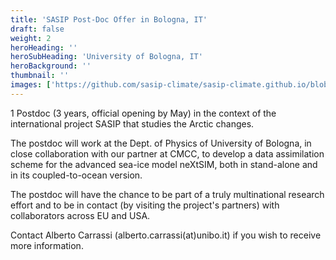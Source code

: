 ```yaml
---
title: 'SASIP Post-Doc Offer in Bologna, IT'
draft: false
weight: 2
heroHeading: ''
heroSubHeading: 'University of Bologna, IT'
heroBackground: ''
thumbnail: ''
images: ['https://github.com/sasip-climate/sasip-climate.github.io/blob/master/static/images/ice.jpg']
---
```


1 Postdoc (3 years, official opening by May) in the context of the international project SASIP that studies the Arctic changes. 

The postdoc will work at the Dept. of Physics of University of Bologna, in close collaboration with our partner at CMCC, to develop a data assimilation scheme for the advanced sea-ice model neXtSIM, both in stand-alone and in its coupled-to-ocean version. 

The postdoc will have the chance to be part of a truly multinational research effort and to be in contact (by visiting the project's partners) with collaborators across EU and USA. 

Contact Alberto Carrassi (alberto.carrassi(at)unibo.it) if you wish to receive more information.
